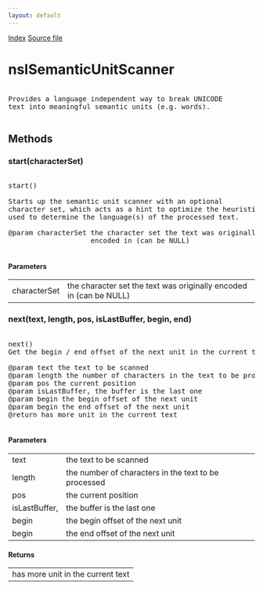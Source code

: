 ```yaml
---
layout: default
---
```

<div id='links'><a href="../index.html">Index</a>
<a href="http://dxr.mozilla.org/mozilla-central/source/intl/lwbrk/nsISemanticUnitScanner.idl">Source file</a>
</div>

# nsISemanticUnitScanner #
<pre>  
Provides a language independent way to break UNICODE  
text into meaningful semantic units (e.g. words).  
  
</pre>
## Methods ##

### start(characterSet) ###
<pre>  
start()  
  
Starts up the semantic unit scanner with an optional  
character set, which acts as a hint to optimize the heuristics  
used to determine the language(s) of the processed text.  
  
@param characterSet the character set the text was originally  
                    encoded in (can be NULL)  
  
</pre>
#### Parameters ####

<table>

<tr>
<td>characterSet</td>
<td>the character set the text was originally  
                    encoded in (can be NULL)  
</td>
</tr>

</table>

### next(text, length, pos, isLastBuffer, begin, end) ###
<pre>  
next()  
Get the begin / end offset of the next unit in the current text  
  
@param text the text to be scanned  
@param length the number of characters in the text to be processed  
@param pos the current position  
@param isLastBuffer, the buffer is the last one  
@param begin the begin offset of the next unit   
@param begin the end offset of the next unit   
@return has more unit in the current text  
  
</pre>
#### Parameters ####

<table>

<tr>
<td>text</td>
<td>the text to be scanned  
</td>
</tr>

<tr>
<td>length</td>
<td>the number of characters in the text to be processed  
</td>
</tr>

<tr>
<td>pos</td>
<td>the current position  
</td>
</tr>

<tr>
<td>isLastBuffer,</td>
<td>the buffer is the last one  
</td>
</tr>

<tr>
<td>begin</td>
<td>the begin offset of the next unit   
</td>
</tr>

<tr>
<td>begin</td>
<td>the end offset of the next unit   
</td>
</tr>

</table>

#### Returns ####

<table>

<tr>
<td>has more unit in the current text  
</td>
</tr>

</table>
